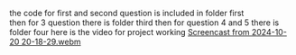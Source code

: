 the code for first and second question is included in folder first<br/>
then for 3 question there is folder third
then for question 4 and 5 there is folder four
here is the video for project working
[Screencast from 2024-10-20 20-18-29.webm](https://github.com/user-attachments/assets/12f6473b-d529-4afa-be39-c85a1e66dec9)
